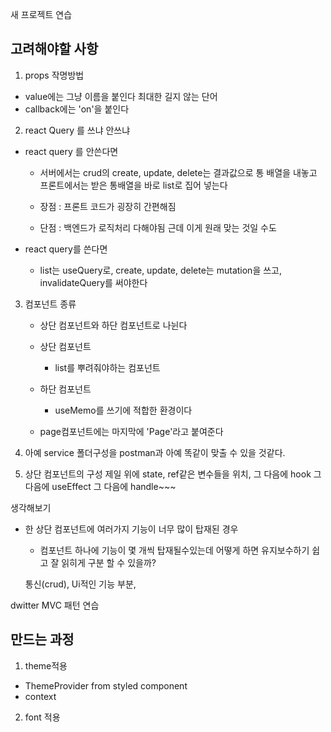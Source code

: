 새 프로젝트 연습

## 고려해야할 사항

1. props 작명방법

- value에는 그냥 이름을 붙인다 최대한 길지 않는 단어
- callback에는 'on'을 붙인다

2. react Query 를 쓰냐 안쓰냐

- react query 를 안쓴다면

  - 서버에서는 crud의 create, update, delete는 결과값으로 통 배열을 내놓고
    프론트에서는 받은 통배열을 바로 list로 집어 넣는다

  - 장점 : 프론트 코드가 굉장히 간편해짐

  - 단점 : 백엔드가 로직처리 다해야됨 근데 이게 원래 맞는 것일 수도

- react query를 쓴다면

  - list는 useQuery로, create, update, delete는 mutation을 쓰고,
    invalidateQuery를 써야한다

3. 컴포넌트 종류

   - 상단 컴포넌트와 하단 컴포넌트로 나뉜다
   - 상단 컴포넌트
     - list를 뿌려줘야하는 컴포넌트
   - 하단 컴포넌트

     - useMemo를 쓰기에 적합한 환경이다

   - page컴포넌트에는 마지막에 'Page'라고 붙여준다

4. 아예 service 폴더구성을 postman과 아예 똑같이 맞출 수 있을 것같다.

5. 상단 컴포넌트의 구성
   제일 위에 state, ref같은 변수들을 위치,
   그 다음에 hook
   그 다음에 useEffect
   그 다음에 handle~~~

생각해보기

- 한 상단 컴포넌트에 여러가지 기능이 너무 많이 탑재된 경우

  - 컴포넌트 하나에 기능이 몇 개씩 탑재될수있는데
    어떻게 하면 유지보수하기 쉽고 잘 읽히게 구분 할 수 있을까?

  통신(crud), Ui적인 기능 부분,

dwitter MVC 패턴 연습

## 만드는 과정

1. theme적용

- ThemeProvider from styled component
- context

2. font 적용
